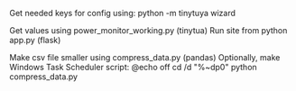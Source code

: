 Get needed keys for config using: python -m tinytuya wizard

Get values using power_monitor_working.py (tinytua)
Run site from python app.py (flask)

Make csv file smaller using compress_data.py (pandas)
Optionally, make Windows Task Scheduler script:
    @echo off
    cd /d "%~dp0"
    python compress_data.py 
